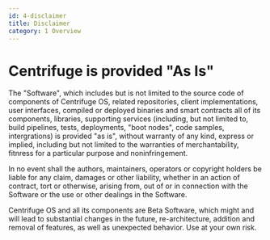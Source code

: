 ```yaml
---
id: 4-disclaimer
title: Disclaimer
category: 1 Overview
---
```



# Centrifuge is provided "As Is"

The "Software", which includes but is not limited to the source code of components of Centrifuge OS, related repositories, client implementations, user interfaces, compiled or deployed binaries and smart contracts all of its components, libraries, supporting services (including, but not limited to, build pipelines, tests, deployments, "boot nodes", code samples, intergrations) is provided "as is", without warranty of any kind, express or implied, including but not limited to the warranties of merchantability, fitnress for a particular purpose and noninfringement.

In no event shall the authors, maintainers, operators or copyright holders be liable for any claim, damages or other liability, whether in an action of contract, tort or otherwise, arising from, out of or in connection with the Software or the use or other dealings in the Software.

Centrifuge OS and all its components are Beta Software, which might and will lead to substantial changes in the future, re-architecture, addition and removal of features, as well as unexpected behavior. Use at your own risk.
